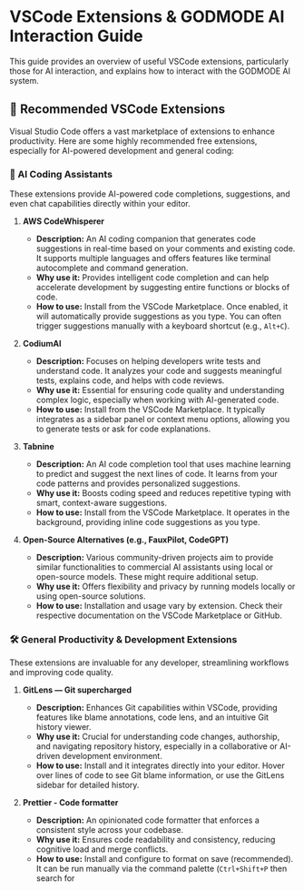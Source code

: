 # VSCode Extensions & GODMODE AI Interaction Guide

This guide provides an overview of useful VSCode extensions, particularly those for AI interaction, and explains how to interact with the GODMODE AI system.

## 🚀 Recommended VSCode Extensions

Visual Studio Code offers a vast marketplace of extensions to enhance productivity. Here are some highly recommended free extensions, especially for AI-powered development and general coding:

### 🤖 AI Coding Assistants

These extensions provide AI-powered code completions, suggestions, and even chat capabilities directly within your editor.

1.  **AWS CodeWhisperer**
    -   **Description:** An AI coding companion that generates code suggestions in real-time based on your comments and existing code. It supports multiple languages and offers features like terminal autocomplete and command generation.
    -   **Why use it:** Provides intelligent code completion and can help accelerate development by suggesting entire functions or blocks of code.
    -   **How to use:** Install from the VSCode Marketplace. Once enabled, it will automatically provide suggestions as you type. You can often trigger suggestions manually with a keyboard shortcut (e.g., `Alt+C`).

2.  **CodiumAI**
    -   **Description:** Focuses on helping developers write tests and understand code. It analyzes your code and suggests meaningful tests, explains code, and helps with code reviews.
    -   **Why use it:** Essential for ensuring code quality and understanding complex logic, especially when working with AI-generated code.
    -   **How to use:** Install from the VSCode Marketplace. It typically integrates as a sidebar panel or context menu options, allowing you to generate tests or ask for code explanations.

3.  **Tabnine**
    -   **Description:** An AI code completion tool that uses machine learning to predict and suggest the next lines of code. It learns from your code patterns and provides personalized suggestions.
    -   **Why use it:** Boosts coding speed and reduces repetitive typing with smart, context-aware suggestions.
    -   **How to use:** Install from the VSCode Marketplace. It operates in the background, providing inline code suggestions as you type.

4.  **Open-Source Alternatives (e.g., FauxPilot, CodeGPT)**
    -   **Description:** Various community-driven projects aim to provide similar functionalities to commercial AI assistants using local or open-source models. These might require additional setup.
    -   **Why use it:** Offers flexibility and privacy by running models locally or using open-source solutions.
    -   **How to use:** Installation and usage vary by extension. Check their respective documentation on the VSCode Marketplace or GitHub.

### 🛠️ General Productivity & Development Extensions

These extensions are invaluable for any developer, streamlining workflows and improving code quality.

1.  **GitLens — Git supercharged**
    -   **Description:** Enhances Git capabilities within VSCode, providing features like blame annotations, code lens, and an intuitive Git history viewer.
    -   **Why use it:** Crucial for understanding code changes, authorship, and navigating repository history, especially in a collaborative or AI-driven development environment.
    -   **How to use:** Install and it integrates directly into your editor. Hover over lines of code to see Git blame information, or use the GitLens sidebar for detailed history.

2.  **Prettier - Code formatter**
    -   **Description:** An opinionated code formatter that enforces a consistent style across your codebase.
    -   **Why use it:** Ensures code readability and consistency, reducing cognitive load and merge conflicts.
    -   **How to use:** Install and configure to format on save (recommended). It can be run manually via the command palette (`Ctrl+Shift+P` then search for 
